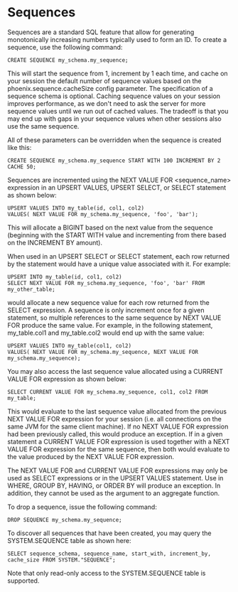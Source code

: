# Sequences

Sequences are a standard SQL feature that allow for generating monotonically increasing numbers typically used to form an ID. To create a sequence, use the following command:

    CREATE SEQUENCE my_schema.my_sequence;

This will start the sequence from 1, increment by 1 each time, and cache on your session the default number of sequence values based on the phoenix.sequence.cacheSize config parameter. The specification of a sequence schema is optional. Caching sequence values on your session improves performance, as we don't need to ask the server for more sequence values until we run out of cached values. The tradeoff is that you may end up with gaps in your sequence values when other sessions also use the same sequence. 

All of these parameters can be overridden when the sequence is created like this:

    CREATE SEQUENCE my_schema.my_sequence START WITH 100 INCREMENT BY 2 CACHE 50;

Sequences are incremented using the NEXT VALUE FOR <sequence_name> expression in an UPSERT VALUES, UPSERT SELECT, or SELECT statement as shown below:

    UPSERT VALUES INTO my_table(id, col1, col2) 
    VALUES( NEXT VALUE FOR my_schema.my_sequence, 'foo', 'bar');

This will allocate a BIGINT based on the next value from the sequence (beginning with the START WITH value and incrementing from there based on the INCREMENT BY amount).

When used in an UPSERT SELECT or SELECT statement, each row returned by the statement would have a unique value associated with it. For example:

    UPSERT INTO my_table(id, col1, col2) 
    SELECT NEXT VALUE FOR my_schema.my_sequence, 'foo', 'bar' FROM my_other_table;

would allocate a new sequence value for each row returned from the SELECT expression. A sequence is only increment once for a given statement, so multiple references to the same sequence by NEXT VALUE FOR produce the same value. For example, in the following statement, my_table.col1 and my_table.col2 would end up with the same value:

    UPSERT VALUES INTO my_table(col1, col2) 
    VALUES( NEXT VALUE FOR my_schema.my_sequence, NEXT VALUE FOR my_schema.my_sequence);

You may also access the last sequence value allocated using a CURRENT VALUE FOR expression as shown below:

    SELECT CURRENT VALUE FOR my_schema.my_sequence, col1, col2 FROM my_table;

This would evaluate to the last sequence value allocated from the previous NEXT VALUE FOR expression for your session (i.e. all connections on the same JVM for the same client machine). If no NEXT VALUE FOR expression had been previously called, this would produce an exception. If in a given statement a CURRENT VALUE FOR expression is used together with a NEXT VALUE FOR expression for the same sequence, then both would evaluate to the value produced by the NEXT VALUE FOR expression.

The NEXT VALUE FOR and CURRENT VALUE FOR expressions may only be used as SELECT expressions or in the UPSERT VALUES statement. Use in WHERE, GROUP BY, HAVING, or ORDER BY will produce an exception. In addition, they cannot be used as the argument to an aggregate function.

To drop a sequence, issue the following command:

    DROP SEQUENCE my_schema.my_sequence;

To discover all sequences that have been created, you may query the SYSTEM.SEQUENCE table as shown here:

    SELECT sequence_schema, sequence_name, start_with, increment_by, cache_size FROM SYSTEM."SEQUENCE";

Note that only read-only access to the SYSTEM.SEQUENCE table is supported.

